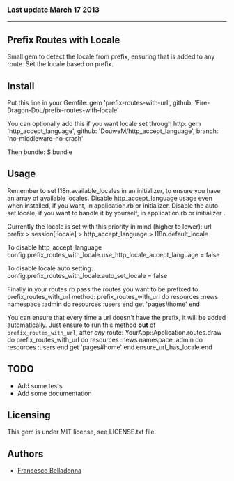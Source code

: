 ### Last update March 17 2013

---

## Prefix Routes with Locale

Small gem to detect the locale from prefix, ensuring that is added to any route.
Set the locale based on prefix.

## Install

Put this line in your Gemfile:
    gem 'prefix-routes-with-url', github: 'Fire-Dragon-DoL/prefix-routes-with-locale'

You can optionally add this if you want locale set through http:
    gem 'http_accept_language', github: 'DouweM/http_accept_language', branch: 'no-middleware-no-crash'  
  
Then bundle:
    $ bundle  
  
## Usage

Remember to set I18n.available_locales in an initializer, to ensure you have an array of available locales.
Disable http_accept_language usage even when installed, if you want, in application.rb or initializer.
Disable the auto set locale, if you want to handle it by yourself, in application.rb or initializer .

Currently the locale is set with this priority in mind (higher to lower):
    url prefix > session[:locale] > http_accept_language > I18n.default_locale

To disable http_accept_language
    config.prefix_routes_with_locale.use_http_locale_accept_language = false

To disable locale auto setting:
    config.prefix_routes_with_locale.auto_set_locale = false
  
Finally in your routes.rb pass the routes you want to be prefixed to prefix_routes_with_url method:
    prefix_routes_with_url do
      resources :news
      namespace :admin do
        resources :users
      end
      get 'pages#home'
    end

You can ensure that every time a url doesn't have the prefix, it will be added automatically.
Just ensure to run this method **out** of `prefix_routes_with_url`, after *any* route:
    YourApp::Application.routes.draw do
      prefix_routes_with_url do
        resources :news
        namespace :admin do
          resources :users
        end
        get 'pages#home'
      end
      ensure_url_has_locale
    end

## TODO

* Add some tests
* Add some documentation

## Licensing
This gem is under MIT license, see LICENSE.txt file.

## Authors
* [Francesco Belladonna](https://github.com/Fire-Dragon-DoL)
